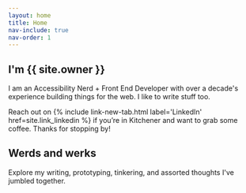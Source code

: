 ```yaml
---
layout: home
title: Home
nav-include: true
nav-order: 1
---
```


## I'm {{ site.owner }}

I am an Accessibility Nerd + Front End Developer with over a decade's experience building things for the web. I like to write stuff too.

Reach out on {% include link-new-tab.html label='LinkedIn' href=site.link_linkedin %} if you’re in Kitchener and want to grab some coffee. Thanks for stopping by!

## Werds and werks

Explore my writing, prototyping, tinkering, and assorted thoughts I've jumbled together.
